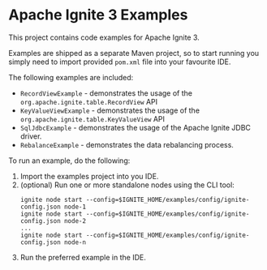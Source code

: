 # Apache Ignite 3 Examples

This project contains code examples for Apache Ignite 3.

Examples are shipped as a separate Maven project, so to start running you simply need
to import provided `pom.xml` file into your favourite IDE.

The following examples are included:
* `RecordViewExample` - demonstrates the usage of the `org.apache.ignite.table.RecordView` API
* `KeyValueViewExample` - demonstrates the usage of the `org.apache.ignite.table.KeyValueView` API
* `SqlJdbcExample` - demonstrates the usage of the Apache Ignite JDBC driver.
* `RebalanceExample` - demonstrates the data rebalancing process.

To run an example, do the following:
1. Import the examples project into you IDE.
2. (optional) Run one or more standalone nodes using the CLI tool:
   ```
   ignite node start --config=$IGNITE_HOME/examples/config/ignite-config.json node-1
   ignite node start --config=$IGNITE_HOME/examples/config/ignite-config.json node-2
   ...
   ignite node start --config=$IGNITE_HOME/examples/config/ignite-config.json node-n
   ```
3. Run the preferred example in the IDE.
